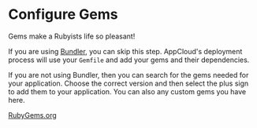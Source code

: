 # Configure Gems

Gems make a Rubyists life so pleasant!

If you are using [Bundler](http://gembundler.com/), you can skip this step. AppCloud's deployment process will use your `Gemfile` and add your gems and their dependencies.

If you are not using Bundler, then you can search for the gems needed for your application. Choose the correct version and then select the plus sign to add them to your application. You can also any custom gems you have here.

[RubyGems.org](http://www.rubygems.org)